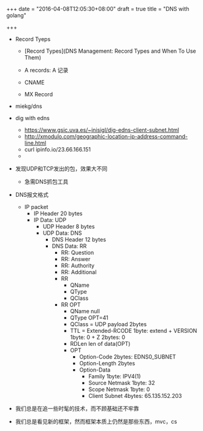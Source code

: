 +++
date = "2016-04-08T12:05:30+08:00"
draft = true
title = "DNS with golang"

+++


* Record Tyeps
    * [Record Types](DNS Management: Record Types and When To Use Them)

    * A records:    A 记录

    * CNAME

    * MX Record

    
* miekg/dns

* dig with edns
	* https://www.gsic.uva.es/~jnisigl/dig-edns-client-subnet.html
	* http://xmodulo.com/geographic-location-ip-address-command-line.html
	* curl ipinfo.io/23.66.166.151
	* 

* 发现UDP和TCP发出的包，效果大不同
	* 急需DNS抓包工具

* DNS报文格式
	* IP packet
		* IP Header 20 bytes
		* IP Data: UDP
			* UDP Header 8 bytes
			* UDP Data: DNS
				* DNS Header 12 bytes
				* DNS Data: RR
					* RR: Question
					* RR: Answer
					* RR: Authority
					* RR: Additional
					* RR
						* QName
						* QType
						* QClass
					* RR OPT
						* QName null
						* QType OPT=41
						* QClass = UDP payload 2bytes
						* TTL = Extended-RCODE 1byte: extend + VERSION 1byte: 0 + Z 2bytes: 0
						* RDLen	len of data(OPT)
						* OPT
							* Option-Code 2bytes: EDNS0_SUBNET
							* Option-Length 2bytes
							* Option-Data	
								* Family 1byte: IPV4(1)
								* Source Netmask 1byte: 32
								* Scope Netmask 1byte: 0
								* Client Subnet 4bytes: 65.135.152.203
		

* 我们总是在追一些时髦的技术，而不顾基础还不牢靠

* 我们总是看见新的框架，然而框架本质上仍然是那些东西，mvc，cs

